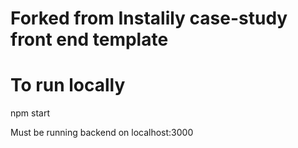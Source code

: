# Forked from Instalily case-study front end template

# To run locally
npm start

Must be running backend on localhost:3000
